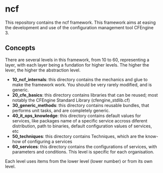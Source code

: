 # ncf

This repository contains the ncf framework.
This framework aims at easing the development and use of the configuration management tool CFEngine 3.

## Concepts

There are several levels in this framework, from 10 to 60, representing a layer, with each layer being a fundation for higher levels. The higher the lever, the higher the abstraction level.

  - __10_ncf_internals__: this directory contains the mechanics and glue to make the framework work. You should be very rarely modified, and is generic.
  - __20_cfe_basics__: this directory contains libraries that can be reused; most notably the CFEngine Standard Library (cfengine_stdlib.cf)
  - __30_generic_methods__: this directory contains reusable bundles, that performs unit tasks, and are completely generic.
  - __40_it_ops_knowledge__: this directory contains default values for services, like packages name of a specific service accross diferent distribution, path to binaries, default configuration values of services, etc
  - __50_techniques__: this directory contains Techniques, which are the know-how of configuring a services
  - __60_services__: this directory contains the configurations of services, with parameters and conditions. This level is specific for each organisation.

Each level uses items from the lower level (lower number) or from its own level.
